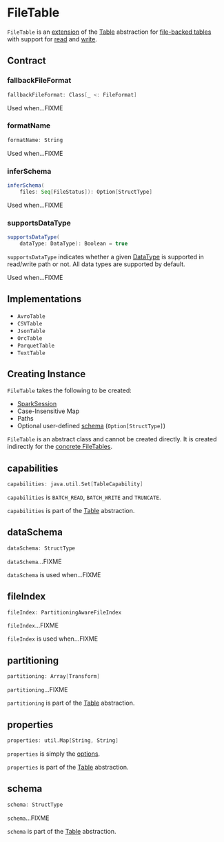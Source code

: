 # FileTable

`FileTable` is an [extension](#contract) of the [Table](../Table.md) abstraction for [file-backed tables](#implementations) with support for [read](SupportsRead.md) and [write](SupportsWrite.md).

## Contract

### fallbackFileFormat

```scala
fallbackFileFormat: Class[_ <: FileFormat]
```

Used when...FIXME

### formatName

```scala
formatName: String
```

Used when...FIXME

### inferSchema

```scala
inferSchema(
    files: Seq[FileStatus]): Option[StructType]
```

Used when...FIXME

### supportsDataType

```scala
supportsDataType(
    dataType: DataType): Boolean = true
```

`supportsDataType` indicates whether a given [DataType](../../DataType.md) is supported in read/write path or not.
All data types are supported by default.

Used when...FIXME

## Implementations

* `AvroTable`
* `CSVTable`
* `JsonTable`
* `OrcTable`
* `ParquetTable`
* `TextTable`

## Creating Instance

`FileTable` takes the following to be created:

* <span id="sparkSession"> [SparkSession](../../SparkSession.md)
* <span id="options"> Case-Insensitive Map
* <span id="paths"> Paths
* <span id="userSpecifiedSchema"> Optional user-defined [schema](../../StructType.md) (`Option[StructType]`)

`FileTable` is an abstract class and cannot be created directly. It is created indirectly for the [concrete FileTables](#implementations).

## capabilities

```scala
capabilities: java.util.Set[TableCapability]
```

`capabilities` is `BATCH_READ`, `BATCH_WRITE` and `TRUNCATE`.

`capabilities` is part of the [Table](../Table.md#capabilities) abstraction.

## dataSchema

```scala
dataSchema: StructType
```

`dataSchema`...FIXME

`dataSchema` is used when...FIXME

## fileIndex

```scala
fileIndex: PartitioningAwareFileIndex
```

`fileIndex`...FIXME

`fileIndex` is used when...FIXME

## partitioning

```scala
partitioning: Array[Transform]
```

`partitioning`...FIXME

`partitioning` is part of the [Table](../Table.md#partitioning) abstraction.

## properties

```scala
properties: util.Map[String, String]
```

`properties` is simply the [options](#options).

`properties` is part of the [Table](../Table.md#properties) abstraction.

## schema

```scala
schema: StructType
```

`schema`...FIXME

`schema` is part of the [Table](../Table.md#schema) abstraction.
